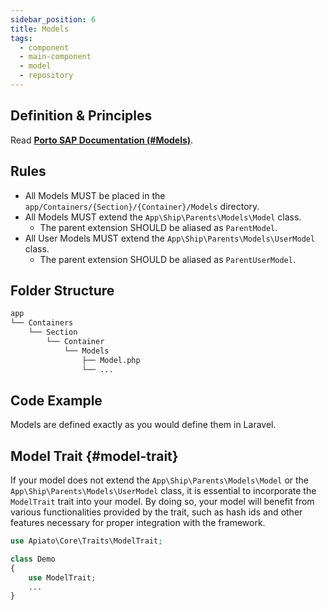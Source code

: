 ```yaml
---
sidebar_position: 6
title: Models
tags:
  - component
  - main-component
  - model
  - repository
---
```


## Definition & Principles

Read [**Porto SAP Documentation (#Models)**](https://github.com/Mahmoudz/Porto#definitions--principles).

## Rules

- All Models MUST be placed in the `app/Containers/{Section}/{Container}/Models` directory.
- All Models MUST extend the `App\Ship\Parents\Models\Model` class.
  - The parent extension SHOULD be aliased as `ParentModel`.
- All User Models MUST extend the `App\Ship\Parents\Models\UserModel` class.
  - The parent extension SHOULD be aliased as `ParentUserModel`.

## Folder Structure

```markdown
app
└── Containers
    └── Section
        └── Container
            └── Models
                ├── Model.php
                └── ...
```

## Code Example

Models are defined exactly as you would define them in Laravel.

## Model Trait {#model-trait}

If your model does not extend the `App\Ship\Parents\Models\Model` or the `App\Ship\Parents\Models\UserModel` class,
it is essential to incorporate the `ModelTrait` trait into your model.
By doing so, your model will benefit from various functionalities provided by the trait,
such as hash ids and other features necessary for proper integration with the framework.

```php
use Apiato\Core\Traits\ModelTrait;

class Demo
{
    use ModelTrait;
    ...
}
```
